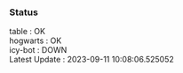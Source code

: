 ### Status


table : OK  
hogwarts : OK  
icy-bot : DOWN  
Latest Update : 2023-09-11 10:08:06.525052
